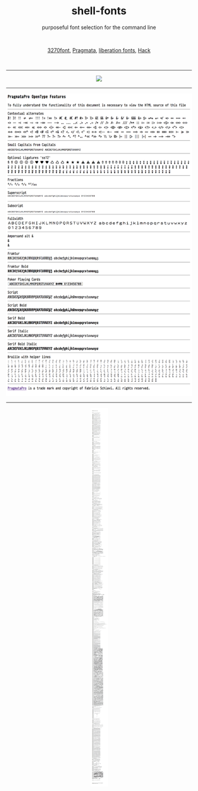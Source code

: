 <div align="center">

# shell-fonts
purposeful font selection for the command line 


<br>

[3270font](#), [Pragmata](#), [liberation fonts](#),  [Hack](#)

<br>


----

<div align="center">


![](https://raw.githubusercontent.com/wiki/rbanffy/3270font/cool-retro-term.png)


</div>

-----

![](features.png)



------

![](All_chars.png)
